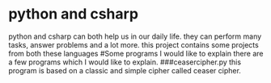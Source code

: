 # python and csharp
python and csharp can both help us in our daily life. they can perform many tasks, answer problems and a lot more. 
this project contains some projects from both these languages
#Some programs I would like to explain
there are a few programs which I would like to explain.
###ceasercipher.py
this program is based on a classic and simple cipher called ceaser cipher.